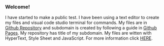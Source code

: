 <h3>Welcome!</h3>

<p>I have started to make a public test. I have been using a text editor to create my files and visual code studio terminal for commands. My files are in <a href="https://github.com/">Github Repository</a> and subdomain is created by following a guide in <a href="https://pages.github.com/">Github Pages</a>. My repository has title of my subdomain. My files are witten with HyperText, Style Sheet and JavaScript. For more information click <a href=https://scarlnicolas.github.io/intex.html>HERE</a>.</p>
